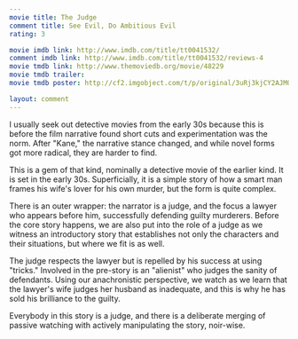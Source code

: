 ```yaml
---
movie title: The Judge
comment title: See Evil, Do Ambitious Evil
rating: 3

movie imdb link: http://www.imdb.com/title/tt0041532/
comment imdb link: http://www.imdb.com/title/tt0041532/reviews-4
movie tmdb link: http://www.themoviedb.org/movie/48229
movie tmdb trailer: 
movie tmdb poster: http://cf2.imgobject.com/t/p/original/3uRj3kjCY2AJM0uNDPyBmRpwuZu.jpg

layout: comment
---
```


I usually seek out detective movies from the early 30s because this is before the film narrative found short cuts and experimentation was the norm. After "Kane," the narrative stance changed, and while novel forms got more radical, they are harder to find.

This is a gem of that kind, nominally a detective movie of the earlier kind. It is set in the early 30s. Superficially, it is a simple story of how a smart man frames his wife's lover for his own murder, but the form is quite complex. 

There is an outer wrapper: the narrator is a judge, and the focus a lawyer who appears before him, successfully defending guilty murderers. Before the core story happens, we are also put into the role of a judge as we witness an introductory story that establishes not only the characters and their situations, but where we fit is as well.

The judge respects the lawyer but is repelled by his success at using "tricks." Involved in the pre-story is an "alienist" who judges the sanity of defendants. Using our anachronistic perspective, we watch as we learn that the lawyer's wife judges her husband as inadequate, and this is why he has sold his brilliance to the guilty. 

Everybody in this story is a judge, and there is a deliberate merging of passive watching with actively manipulating the story, noir-wise.